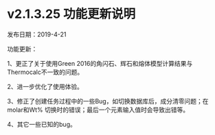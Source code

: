 # v2.1.3.25 功能更新说明
发布日期：2019-4-21

功能更新：

1、更正了关于使用Green 2016的角闪石、辉石和熔体模型计算结果与Thermocalc不一致的问题。

2、进一步优化了使用体验。

3、修正了创建任务过程中的一些Bug，如切换数据库后，成分清零问题；在molar和Wt% 切换时的错误；最后一个元素输入值时会导致出错等。

4、其它一些已知的bug。
